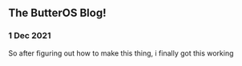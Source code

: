 ## The ButterOS Blog!
### 1 Dec 2021
So after figuring out how to make this thing, i finally got this working
